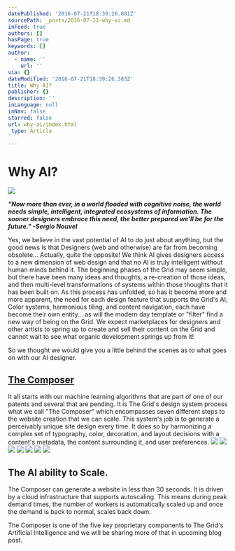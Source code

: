 ```yaml
---
datePublished: '2016-07-21T18:39:26.801Z'
sourcePath: _posts/2016-07-21-why-ai.md
inFeed: true
authors: []
hasPage: true
keywords: []
author:
  - name: ''
    url: ''
via: {}
dateModified: '2016-07-21T18:39:26.383Z'
title: Why AI?
publisher: {}
description: ''
inLanguage: null
inNav: false
starred: false
url: why-ai/index.html
_type: Article

---
```

# Why AI?
![](https://the-grid-user-content.s3-us-west-2.amazonaws.com/e6be8cc0-59c9-46ed-b91a-609ff55b736f.png)

_**"Now more than ever, in a world flooded with cognitive noise, the world needs simple, intelligent, integrated ecosystems of information. The sooner designers embrace this need, the better prepared we'll be for the future." -Sergio Nouvel**_

Yes, we believe in the vast potential of AI to do just about anything, but the good news is that Designers (web and otherwise) are far from becoming obsolete... Actually, quite the opposite! We think AI gives designers access to a new dimension of web design and that no AI is truly intelligent without human minds behind it. The beginning phases of the Grid may seem simple, but there have been many ideas and thoughts, a re-creation of those ideas, and then multi-level transformations of systems within those thoughts that it has been built on. As this process has unfolded, so has it become more and more apparent, the need for each design feature that supports the Grid's AI; Color systems, harmonious tiling, and content navigation, each have become their own entity... as will the modern day template or "filter" find a new way of being on the Grid. We expect marketplaces for designers and other artists to spring up to create and sell their content on the Grid and cannot wait to see what organic development springs up from it!

So we thought we would give you a little behind the scenes as to what goes on with our AI designer.

## **[The Composer][0]**

It all starts with our machine learning algorithms that are part of one of our patents and several that are pending. It is The Grid's design system process what we call "The Composer" which encompasses seven different steps to the website creation that we can scale. This system's job is to generate a perceivably unique site design every time. It does so by harmonizing a complex set of typography, color, decoration, and layout decisions with a content's metadata, the content surrounding it, and user preferences.
![](https://the-grid-user-content.s3-us-west-2.amazonaws.com/f5b2d4e5-5d11-4fd5-ad84-6b56644ee840.png)
![](https://the-grid-user-content.s3-us-west-2.amazonaws.com/8d0cd94b-0126-41ab-a098-30dc1d3f0319.png)
![](https://the-grid-user-content.s3-us-west-2.amazonaws.com/45a6b5cd-e6cd-4f8a-8afb-c65f9189c860.png)
![](https://the-grid-user-content.s3-us-west-2.amazonaws.com/6f24d7c9-2748-4cd0-8e9a-b4a6e9ebfaf4.png)
![](https://the-grid-user-content.s3-us-west-2.amazonaws.com/96991df7-c836-4016-ac09-aabdd1438b28.png)
![](https://the-grid-user-content.s3-us-west-2.amazonaws.com/79058886-b876-4b38-a61b-0980f11099cb.png)
![](https://the-grid-user-content.s3-us-west-2.amazonaws.com/f9cee22a-6d94-4def-94b5-2aab89cd4a1b.png)

## The AI ability to Scale.

The Composer can generate a website in less than 30 seconds. It is driven by a cloud infrastructure that supports autoscaling. This means during peak demand times, the number of workers is automatically scaled up and once the demand is back to normal, scales back down.

The Composer is one of the five key proprietary components to The Grid's Artificial Intelligence and we will be sharing more of that in upcoming blog post.

[0]: http://design-systems.github.io/basics/